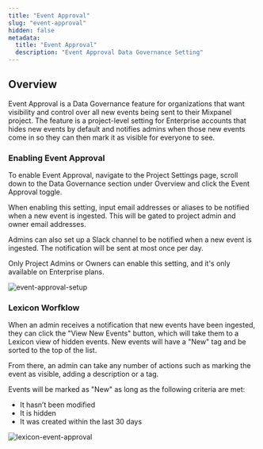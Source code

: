 ```yaml
---
title: "Event Approval"
slug: "event-approval"
hidden: false
metadata:
  title: "Event Approval"
  description: "Event Approval Data Governance Setting"
---
```


## Overview

Event Approval is a Data Governance feature for organizations that want visibility and control over all new events being sent to their Mixpanel project. The feature is a project-level setting for Enterprise accounts that hides new events by default and notifies admins when those new events come in so they can then mark it as visible for everyone to see. 


### Enabling Event Approval

To enable Event Approval, navigate to the Project Settings page, scroll down to the Data Governance section under Overview and click the Event Approval toggle.

When enabling this setting, input email addresses or aliases to be notified when a new event is ingested. This will be gated to project admin and owner email addresses.

Admins can also set up a Slack channel to be notified when a new event is ingested. The notification will be sent at most once per day.

Only Project Admins or Owners can enable this setting, and it's only available on Enterprise plans. 

![event-approval-setup](/Event-Approval.png)


### Lexicon Worfklow

When an admin receives a notification that new events have been ingested, they can click the "View New Events" button, which will take them to a Lexicon view of hidden events. New events will have a "New" tag and be sorted to the top of the list. 

From there, an admin can take any number of actions such as marking the event as visible, adding a description or a tag. 

Events will be marked as "New" as long as the following criteria are met:
- It hasn’t been modified
- It is hidden
- It was created within the last 30 days

![lexicon-event-approval](/Lexicon-Event-Approval.png)

